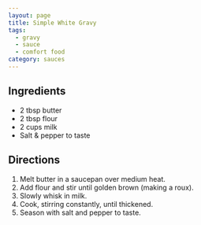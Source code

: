 ```yaml
---
layout: page
title: Simple White Gravy
tags:
  - gravy
  - sauce
  - comfort food
category: sauces
---
```


## Ingredients
* 2 tbsp butter
* 2 tbsp flour
* 2 cups milk
* Salt & pepper to taste

## Directions
1. Melt butter in a saucepan over medium heat.
2. Add flour and stir until golden brown (making a roux).
3. Slowly whisk in milk.
4. Cook, stirring constantly, until thickened.
5. Season with salt and pepper to taste.
